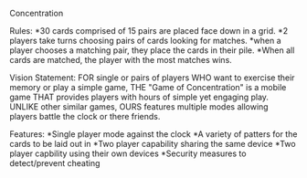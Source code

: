 Concentration

Rules:
*30 cards comprised of 15 pairs are placed face down in a grid.
*2 players take turns choosing pairs of cards looking for matches.
*when a player chooses a matching pair, they place the cards in their pile. 
*When all cards are matched, the player with the most matches wins.

Vision Statement:
FOR single or pairs of players WHO want to exercise their memory or play a simple game, 
THE "Game of Concentration" is a mobile game THAT provides players with hours of simple yet 
engaging play. UNLIKE other similar games, OURS features multiple modes allowing players 
battle the clock or there friends. 

Features:
*Single player mode against the clock
*A variety of patters for the cards to be laid out in
*Two player capability sharing the same device
*Two player capbility using their own devices
*Security measures to detect/prevent cheating

